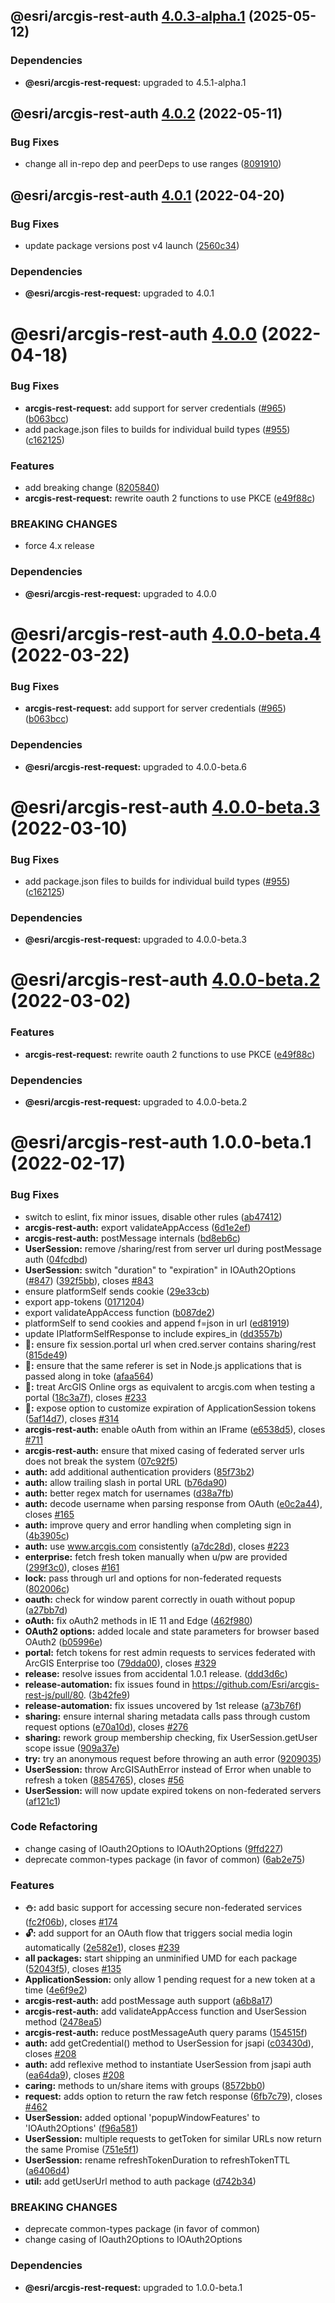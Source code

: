 ## @esri/arcgis-rest-auth [4.0.3-alpha.1](https://github.com/Esri/arcgis-rest-js/compare/@esri/arcgis-rest-auth@4.0.2...@esri/arcgis-rest-auth@4.0.3-alpha.1) (2025-05-12)





### Dependencies

* **@esri/arcgis-rest-request:** upgraded to 4.5.1-alpha.1

## @esri/arcgis-rest-auth [4.0.2](https://github.com/Esri/arcgis-rest-js/compare/@esri/arcgis-rest-auth@4.0.1...@esri/arcgis-rest-auth@4.0.2) (2022-05-11)


### Bug Fixes

* change all in-repo dep and peerDeps to use ranges ([8091910](https://github.com/Esri/arcgis-rest-js/commit/809191013b56dd71c394db13e6657301fce9f30f))

## @esri/arcgis-rest-auth [4.0.1](https://github.com/Esri/arcgis-rest-js/compare/@esri/arcgis-rest-auth@4.0.0...@esri/arcgis-rest-auth@4.0.1) (2022-04-20)


### Bug Fixes

* update package versions post v4 launch ([2560c34](https://github.com/Esri/arcgis-rest-js/commit/2560c34b77e718ed2dd95411d1aabcf2a9d9cb57))





### Dependencies

* **@esri/arcgis-rest-request:** upgraded to 4.0.1

# @esri/arcgis-rest-auth [4.0.0](https://github.com/Esri/arcgis-rest-js/compare/@esri/arcgis-rest-auth@3.4.3...@esri/arcgis-rest-auth@4.0.0) (2022-04-18)


### Bug Fixes

* **arcgis-rest-request:** add support for server credentials ([#965](https://github.com/Esri/arcgis-rest-js/issues/965)) ([b063bcc](https://github.com/Esri/arcgis-rest-js/commit/b063bcca1780cd671e6b4f25532e4122903dc8b2))
* add package.json files to builds for individual build types ([#955](https://github.com/Esri/arcgis-rest-js/issues/955)) ([c162125](https://github.com/Esri/arcgis-rest-js/commit/c16212594f0b914425548be5d61d7435d54a2718))


### Features

* add breaking change ([8205840](https://github.com/Esri/arcgis-rest-js/commit/8205840d81106173fdb1fe3750822e1754611c3b))
* **arcgis-rest-request:** rewrite oauth 2 functions to use PKCE ([e49f88c](https://github.com/Esri/arcgis-rest-js/commit/e49f88c700694aed472733527124c4d0d54e45d6))


### BREAKING CHANGES

* force 4.x release





### Dependencies

* **@esri/arcgis-rest-request:** upgraded to 4.0.0

# @esri/arcgis-rest-auth [4.0.0-beta.4](https://github.com/Esri/arcgis-rest-js/compare/@esri/arcgis-rest-auth@4.0.0-beta.3...@esri/arcgis-rest-auth@4.0.0-beta.4) (2022-03-22)


### Bug Fixes

* **arcgis-rest-request:** add support for server credentials ([#965](https://github.com/Esri/arcgis-rest-js/issues/965)) ([b063bcc](https://github.com/Esri/arcgis-rest-js/commit/b063bcca1780cd671e6b4f25532e4122903dc8b2))





### Dependencies

* **@esri/arcgis-rest-request:** upgraded to 4.0.0-beta.6

# @esri/arcgis-rest-auth [4.0.0-beta.3](https://github.com/Esri/arcgis-rest-js/compare/@esri/arcgis-rest-auth@4.0.0-beta.2...@esri/arcgis-rest-auth@4.0.0-beta.3) (2022-03-10)


### Bug Fixes

* add package.json files to builds for individual build types ([#955](https://github.com/Esri/arcgis-rest-js/issues/955)) ([c162125](https://github.com/Esri/arcgis-rest-js/commit/c16212594f0b914425548be5d61d7435d54a2718))





### Dependencies

* **@esri/arcgis-rest-request:** upgraded to 4.0.0-beta.3

# @esri/arcgis-rest-auth [4.0.0-beta.2](https://github.com/Esri/arcgis-rest-js/compare/@esri/arcgis-rest-auth@4.0.0-beta.1...@esri/arcgis-rest-auth@4.0.0-beta.2) (2022-03-02)


### Features

* **arcgis-rest-request:** rewrite oauth 2 functions to use PKCE ([e49f88c](https://github.com/Esri/arcgis-rest-js/commit/e49f88c700694aed472733527124c4d0d54e45d6))





### Dependencies

* **@esri/arcgis-rest-request:** upgraded to 4.0.0-beta.2

# @esri/arcgis-rest-auth 1.0.0-beta.1 (2022-02-17)


### Bug Fixes

* switch to eslint, fix minor issues, disable other rules ([ab47412](https://github.com/Esri/arcgis-rest-js/commit/ab474123d3a056dcd52a8898f39f287893626f35))
* **arcgis-rest-auth:** export validateAppAccess ([6d1e2ef](https://github.com/Esri/arcgis-rest-js/commit/6d1e2ef012ca25464e6219b5d909a30e5f1cecee))
* **arcgis-rest-auth:** postMessage internals ([bd8eb6c](https://github.com/Esri/arcgis-rest-js/commit/bd8eb6c0363483209645c5cc7cf19ad1a8114cc6))
* **UserSession:** remove /sharing/rest from server url during postMessage auth ([04fcdbd](https://github.com/Esri/arcgis-rest-js/commit/04fcdbd5307c79e55610a1bb7e049e3e18f0f0cc))
* **UserSession:** switch "duration" to "expiration" in IOAuth2Options ([#847](https://github.com/Esri/arcgis-rest-js/issues/847)) ([392f5bb](https://github.com/Esri/arcgis-rest-js/commit/392f5bb74b2461e7bd34dd16e784fce415d554ec)), closes [#843](https://github.com/Esri/arcgis-rest-js/issues/843)
* ensure platformSelf sends cookie ([29e33cb](https://github.com/Esri/arcgis-rest-js/commit/29e33cb9b9d0a2e25e412106adb06ff054bd5737))
* export app-tokens ([0171204](https://github.com/Esri/arcgis-rest-js/commit/017120498b32c9322689ad539b216ce8e5c96a3a))
* export validateAppAccess function ([b087de2](https://github.com/Esri/arcgis-rest-js/commit/b087de24ae6d8f41a2bb13c3c25a33943f0db2d8))
* platformSelf to send cookies and append f=json in url ([ed81919](https://github.com/Esri/arcgis-rest-js/commit/ed819194da74075172ff26139f2db4491d79ed12))
* update IPlatformSelfResponse to include expires_in ([dd3557b](https://github.com/Esri/arcgis-rest-js/commit/dd3557b19514a33150db2f15138422bb219681e7))
* **:bug::** ensure fix session.portal url when cred.server contains sharing/rest ([815de49](https://github.com/Esri/arcgis-rest-js/commit/815de49549b35aa9d255de6b05c2beb2d153f37f))
* **:bug::** ensure that the same referer is set in Node.js applications that is passed along in toke ([afaa564](https://github.com/Esri/arcgis-rest-js/commit/afaa5646bffbeec462a733d9b6e021d6499c0be7))
* **:bug::** treat ArcGIS Online orgs as equivalent to arcgis.com when testing a portal ([18c3a7f](https://github.com/Esri/arcgis-rest-js/commit/18c3a7fcc774bad8e2cc9eef15444b62c1ed0dd1)), closes [#233](https://github.com/Esri/arcgis-rest-js/issues/233)
* **:closed_lock_with_key::** expose option to customize expiration of ApplicationSession tokens ([5af14d7](https://github.com/Esri/arcgis-rest-js/commit/5af14d7b10ccee179f7b2da82f4f1478352a8b67)), closes [#314](https://github.com/Esri/arcgis-rest-js/issues/314)
* **arcgis-rest-auth:** enable oAuth from within an IFrame ([e6538d5](https://github.com/Esri/arcgis-rest-js/commit/e6538d5d38c9b2d0f31c6392d257f0d9263170bd)), closes [#711](https://github.com/Esri/arcgis-rest-js/issues/711)
* **arcgis-rest-auth:** ensure that mixed casing of federated server urls does not break the system ([07c92f5](https://github.com/Esri/arcgis-rest-js/commit/07c92f559cc0288fa379d19464f88642c6fe2803))
* **auth:** add additional authentication providers ([85f73b2](https://github.com/Esri/arcgis-rest-js/commit/85f73b22c17a3a3ae72b559a63df2aef8297828c))
* **auth:** allow trailing slash in portal URL ([b76da90](https://github.com/Esri/arcgis-rest-js/commit/b76da902d67d4ac3635ac18eb780e7c68d7617f7))
* **auth:** better regex match for usernames ([d38a7fb](https://github.com/Esri/arcgis-rest-js/commit/d38a7fb0e1bff3c49a135bc10be74893ec60a1e9))
* **auth:** decode username when parsing response from OAuth ([e0c2a44](https://github.com/Esri/arcgis-rest-js/commit/e0c2a44bd5032ce9b45b0f8511e9cc256056872c)), closes [#165](https://github.com/Esri/arcgis-rest-js/issues/165)
* **auth:** improve query and error handling when completing sign in ([4b3905c](https://github.com/Esri/arcgis-rest-js/commit/4b3905ca6517443c9237a44c0fc3249e579db8f5))
* **auth:** use www.arcgis.com consistently ([a7dc28d](https://github.com/Esri/arcgis-rest-js/commit/a7dc28d9fe860f380ed57137bcafe73ab0bb5e9d)), closes [#223](https://github.com/Esri/arcgis-rest-js/issues/223)
* **enterprise:** fetch fresh token manually when u/pw are provided ([299f3c0](https://github.com/Esri/arcgis-rest-js/commit/299f3c0da043b74113310cba9a3e9a0f77afa921)), closes [#161](https://github.com/Esri/arcgis-rest-js/issues/161)
* **lock:** pass through url and options for non-federated requests ([802006c](https://github.com/Esri/arcgis-rest-js/commit/802006cdc68e69851e80c499a236ba4c8fa1cb6f))
* **oauth:** check for window parent correctly in ouath without popup ([a27bb7d](https://github.com/Esri/arcgis-rest-js/commit/a27bb7da5fa5de7ddfbc2d676b707bfa1780ecbf))
* **oAuth:** fix oAuth2 methods in IE 11 and Edge ([462f980](https://github.com/Esri/arcgis-rest-js/commit/462f980082f9eeb8c55b5aa6c5981422ae40105f))
* **OAuth2 options:** added locale and state parameters for browser based OAuth2 ([b05996e](https://github.com/Esri/arcgis-rest-js/commit/b05996e83b1836f9a27337939a9a681d41207504))
* **portal:** fetch tokens for rest admin requests to services federated with ArcGIS Enterprise too ([79dda00](https://github.com/Esri/arcgis-rest-js/commit/79dda000e9cc3d8cf270ab3ace65d70d20d5ac57)), closes [#329](https://github.com/Esri/arcgis-rest-js/issues/329)
* **release:** resolve issues from accidental 1.0.1 release. ([ddd3d6c](https://github.com/Esri/arcgis-rest-js/commit/ddd3d6cab0fb0d789da866cea07244b7a170d9fd))
* **release-automation:** fix issues found in https://github.com/Esri/arcgis-rest-js/pull/80. ([3b42fe9](https://github.com/Esri/arcgis-rest-js/commit/3b42fe9969cc2f6a21428692c72ada8ffffb59a6))
* **release-automation:** fix issues uncovered by 1st release ([a73b76f](https://github.com/Esri/arcgis-rest-js/commit/a73b76f58843d538d8b29b1ae60a72a9f57ac5ec))
* **sharing:** ensure internal sharing metadata calls pass through custom request options ([e70a10d](https://github.com/Esri/arcgis-rest-js/commit/e70a10d5bbd6ac4fecf61f9f635b01cf9c8c5034)), closes [#276](https://github.com/Esri/arcgis-rest-js/issues/276)
* **sharing:** rework group membership checking, fix UserSession.getUser scope issue ([909a37e](https://github.com/Esri/arcgis-rest-js/commit/909a37ec2f928ad223c674ae0d4033e24761ae9a))
* **try:** try an anonymous request before throwing an auth error ([9209035](https://github.com/Esri/arcgis-rest-js/commit/9209035072b54bf68425ee9737e2a15010ac1b33))
* **UserSession:** throw ArcGISAuthError instead of Error when unable to refresh a token ([8854765](https://github.com/Esri/arcgis-rest-js/commit/88547656ce88786e2dcac8e8e0e78045b67e8e16)), closes [#56](https://github.com/Esri/arcgis-rest-js/issues/56)
* **UserSession:** will now update expired tokens on non-federated servers ([af121c1](https://github.com/Esri/arcgis-rest-js/commit/af121c1de1c96027a2ca107ed46a7877b61c5a4f))


### Code Refactoring

* change casing of IOauth2Options to IOAuth2Options ([9ffd227](https://github.com/Esri/arcgis-rest-js/commit/9ffd2277055864d5257cb7a6c9913c70079e7da5))
* deprecate common-types package (in favor of common) ([6ab2e75](https://github.com/Esri/arcgis-rest-js/commit/6ab2e75a3b57ce77391da7f2a16ab57a3e781000))


### Features

* **:snowman::** add basic support for accessing secure non-federated services ([fc2f06b](https://github.com/Esri/arcgis-rest-js/commit/fc2f06b74a40261ae9b6bb959048d353be02153b)), closes [#174](https://github.com/Esri/arcgis-rest-js/issues/174)
* **:unlock::** add support for an OAuth flow that triggers social media login automatically ([2e582e1](https://github.com/Esri/arcgis-rest-js/commit/2e582e12fc3e5bf9688b3ba80da33e4a5a5fa84f)), closes [#239](https://github.com/Esri/arcgis-rest-js/issues/239)
* **all packages:** start shipping an unminified UMD for each package ([52043f5](https://github.com/Esri/arcgis-rest-js/commit/52043f5b702aca699f62abf8054582286e258ba5)), closes [#135](https://github.com/Esri/arcgis-rest-js/issues/135)
* **ApplicationSession:** only allow 1 pending request for a new token at a time ([4e6f9e2](https://github.com/Esri/arcgis-rest-js/commit/4e6f9e27d561566449ef2338b078f44d0e3b65b5))
* **arcgis-rest-auth:** add postMessage auth support ([a6b8a17](https://github.com/Esri/arcgis-rest-js/commit/a6b8a17a265339725a8c5dfd90e408f28a035787))
* **arcgis-rest-auth:** add validateAppAccess function and UserSession method ([2478ea5](https://github.com/Esri/arcgis-rest-js/commit/2478ea56d43302d3f7fab6ffd38a9d2c609bb510))
* **arcgis-rest-auth:** reduce postMessageAuth query params ([154515f](https://github.com/Esri/arcgis-rest-js/commit/154515f66a4eedb9ee83dd8528549db55e268871))
* **auth:** add getCredential() method to UserSession for jsapi ([c03430d](https://github.com/Esri/arcgis-rest-js/commit/c03430d4d5b93d983c9cab39117a5623113425e8)), closes [#208](https://github.com/Esri/arcgis-rest-js/issues/208)
* **auth:** add reflexive method to instantiate UserSession from jsapi auth ([ea64da9](https://github.com/Esri/arcgis-rest-js/commit/ea64da92c74c3a9b6671e66872070372db46cd72)), closes [#208](https://github.com/Esri/arcgis-rest-js/issues/208)
* **caring:** methods to un/share items with groups ([8572bb0](https://github.com/Esri/arcgis-rest-js/commit/8572bb0ab0222e4f0eedbe9cfd4ff00c160f0c77))
* **request:** adds option to return the raw fetch response ([6fb7c79](https://github.com/Esri/arcgis-rest-js/commit/6fb7c792f4aab585a06bb1178b41a8687eabc419)), closes [#462](https://github.com/Esri/arcgis-rest-js/issues/462)
* **UserSession:** added optional 'popupWindowFeatures' to 'IOAuth2Options' ([f96a581](https://github.com/Esri/arcgis-rest-js/commit/f96a581033513c9a546998bc37254a46e364f153))
* **UserSession:** multiple requests to getToken for similar URLs now return the same Promise ([751e5f1](https://github.com/Esri/arcgis-rest-js/commit/751e5f19d2e6fac184a0a17cc216c54cc5c1e9f2))
* **UserSession:** rename refreshTokenDuration to refreshTokenTTL ([a6406d4](https://github.com/Esri/arcgis-rest-js/commit/a6406d4d10308b266fd7ddcc6168f32419f206aa))
* **util:** add getUserUrl method to auth package ([d742b34](https://github.com/Esri/arcgis-rest-js/commit/d742b343130a8a0d5baaf9391ac48f5c5c334c6d))


### BREAKING CHANGES

* deprecate common-types package (in favor of common)
* change casing of IOauth2Options to IOAuth2Options





### Dependencies

* **@esri/arcgis-rest-request:** upgraded to 1.0.0-beta.1
